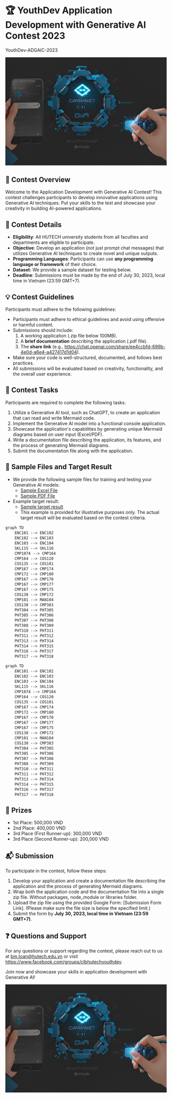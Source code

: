# 🏆 YouthDev Application Development with Generative AI Contest 2023
YouthDev-ADGAIC-2023

![Contest Logo](contest_logo.jpg)

## 🚀 Contest Overview

Welcome to the Application Development with Generative AI Contest! This contest challenges participants to develop innovative applications using Generative AI techniques. Put your skills to the test and showcase your creativity in building AI-powered applications.

## 📝 Contest Details
- **Eligibility**: All HUTECH university students from all faculties and departments are eligible to participate.
- **Objective**: Develop an application (not just prompt chat messages) that utilizes Generative AI techniques to create novel and unique outputs.
- **Programming Languages**: Participants can use **any programming language or framework** of their choice.
- **Dataset**: We provide a sample dataset for testing below.
- **Deadline**: Submissions must be made by the end of July 30, 2023, local time in Vietnam (23:59 GMT+7).

## 💡 Contest Guidelines

Participants must adhere to the following guidelines:

- Participants must adhere to ethical guidelines and avoid using offensive or harmful content.
- Submissions should include:
  1. A working application (.zip file below 100MB).
  2. A **brief documentation** describing the application (.pdf file).
  3. The **share link** (e.g., https://chat.openai.com/share/ee4ccbfd-699b-4e0d-a6e4-a427417d1d04).
- Make sure your code is well-structured, documented, and follows best practices.
- All submissions will be evaluated based on creativity, functionality, and the overall user experience.

## 🎯 Contest Tasks

Participants are required to complete the following tasks:

1. Utilize a Generative AI tool, such as ChatGPT, to create an application that can read and write Mermaid code.
2. Implement the Generative AI model into a functional console application.
3. Showcase the application's capabilities by generating unique Mermaid diagrams based on user input (Excel/PDF).
4. Write a documentation file describing the application, its features, and the process of generating Mermaid diagrams.
5. Submit the documentation file along with the application.

## 📂 Sample Files and Target Result

- We provide the following sample files for training and testing your Generative AI models:
  - [Sample Excel File](./sample_data.xlsx)
  - [Sample PDF File](./sample_data.pdf)
- Example target result:
  - [Sample target result](./sample_target_result.pdf)
  - This example is provided for illustrative purposes only. The actual target result will be evaluated based on the contest criteria.

```
graph TD
    ENC101 --> ENC102
    ENC102 --> ENC103
    ENC103 --> ENC104
    SKL115 --> SKL116
    CMP1074 --> CMP164
    CMP164 --> COS120
    COS135 --> COS101
    CMP167 --> CMP174
    CMP172 --> CMP180
    CMP167 --> CMP170
    CMP167 --> CMP177
    CMP167 --> CMP175
    COS138 --> CMP172
    CMP101 --> MAN104
    COS138 --> CMP383
    PHT304 --> PHT305
    PHT305 --> PHT306
    PHT307 --> PHT308
    PHT308 --> PHT309
    PHT310 --> PHT311
    PHT311 --> PHT312
    PHT313 --> PHT314
    PHT314 --> PHT315
    PHT316 --> PHT317
    PHT317 --> PHT318
```

```mermaid
graph TD
    ENC101 --> ENC102
    ENC102 --> ENC103
    ENC103 --> ENC104
    SKL115 --> SKL116
    CMP1074 --> CMP164
    CMP164 --> COS120
    COS135 --> COS101
    CMP167 --> CMP174
    CMP172 --> CMP180
    CMP167 --> CMP170
    CMP167 --> CMP177
    CMP167 --> CMP175
    COS138 --> CMP172
    CMP101 --> MAN104
    COS138 --> CMP383
    PHT304 --> PHT305
    PHT305 --> PHT306
    PHT307 --> PHT308
    PHT308 --> PHT309
    PHT310 --> PHT311
    PHT311 --> PHT312
    PHT313 --> PHT314
    PHT314 --> PHT315
    PHT316 --> PHT317
    PHT317 --> PHT318
```

## 🏅 Prizes

- 1st Place: 500,000 VND
- 2nd Place: 400,000 VND
- 3rd Place (First Runner-up): 300,000 VND
- 3rd Place (Second Runner-up): 200,000 VND

## 📬 Submission

To participate in the contest, follow these steps:

1. Develop your application and create a documentation file describing the application and the process of generating Mermaid diagrams.
2. Wrap both the application code and the documentation file into a single zip file. Without packages, node_module or libraries folder.
3. Upload the zip file using the provided Google Form: [Submission Form Link]. (Please make sure the file size is below the specified limit.)
4. Submit the form by **July 30, 2023, local time in Vietnam (23:59 GMT+7)**.

## ❓ Questions and Support

For any questions or support regarding the contest, please reach out to us at bm.toan@hutech.edu.vn or visit https://www.facebook.com/groups/clbhutechyouthdev.

Join now and showcase your skills in application development with Generative AI!

![Contest Logo](contest_logo.jpg)
